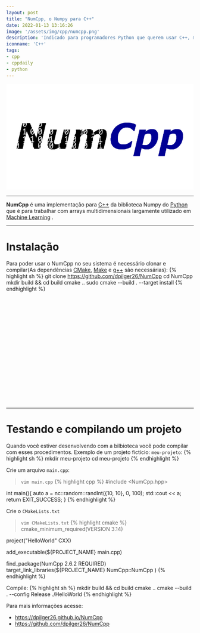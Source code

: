 ```yaml
---
layout: post
title: "NumCpp, o Numpy para C++"
date: 2022-01-13 13:16:26
image: '/assets/img/cpp/numcpp.png'
description: 'Indicado para programadores Python que querem usar C++, mas manter a forma como fazem seus projetos.'
iconname: 'C++'
tags:
- cpp
- cppdaily
- python
---
```


![NumCpp, o Numpy para C++](/assets/img/cpp/numcpp.png)

---

**NumCpp** é uma implementação para [C++](https://terminalroot.com/tags#cpp) da biblioteca Numpy do [Python](https://terminalroot.com/tags#python) que é para trabalhar com arrays multidimensionais largamente utilizado em [Machine Learning](https://terminalroot.com/tags#machinelearning) .

---

# Instalação
Para poder usar o NumCpp no seu sistema é necessário clonar e compilar(As dependências [CMake](https://terminalroot.com/how-to-compile-your-programs-with-cmake/), [Make](https://terminalroot.com/how-to-create-a-makefile/) e [g++](https://terminalroot.com/gcc-vs-llvm-which-is-the-best-compiler/) são necessárias):
{% highlight sh %}
git clone https://github.com/dpilger26/NumCpp
cd NumCpp
mkdir build && cd build
cmake ..
sudo cmake --build . --target install
{% endhighlight %}


<!-- SQUARE - GAMES ROOT -->
<script async src="//pagead2.googlesyndication.com/pagead/js/adsbygoogle.js"></script>
<ins class="adsbygoogle"
style="display:inline-block;width:336px;height:280px"
data-ad-client="ca-pub-2838251107855362"
data-ad-slot="5351066970"></ins>
<script>
(adsbygoogle = window.adsbygoogle || []).push({});
</script>

---

# Testando e compilando um projeto
Quando você estiver desenvolvendo com a bilbioteca você pode compilar com esses procedimentos. Exemplo de um projeto fictício: `meu-projeto`:
{% highlight sh %}
mkdir meu-projeto
cd meu-projeto
{% endhighlight %}

Crie um arquivo `main.cpp`:
> `vim main.cpp`
{% highlight cpp %}
#include <NumCpp.hpp>

int main(){
  auto a = nc::random::randInt<int>({10, 10}, 0, 100);
  std::cout << a;
  return EXIT_SUCCESS;
}
{% endhighlight %}

Crie o `CMakeLists.txt`
> `vim CMakeLists.txt`
{% highlight cmake %}
cmake_minimum_required(VERSION 3.14)
 
project("HelloWorld" CXX)
 
add_executable(${PROJECT_NAME} main.cpp)
 
find_package(NumCpp 2.6.2 REQUIRED)
target_link_libraries(${PROJECT_NAME}
    NumCpp::NumCpp
)
{% endhighlight %}

Compile:
{% highlight sh %}
mkdir build && cd build
cmake ..
cmake --build . --config Release
./HelloWorld
{% endhighlight %}

Para mais informações acesse:
+ <https://dpilger26.github.io/NumCpp>
+ <https://github.com/dpilger26/NumCpp>



